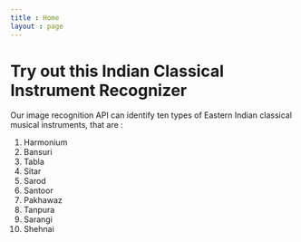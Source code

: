 ```yaml
---
title : Home
layout : page
---
```


# Try out this Indian Classical Instrument Recognizer
Our image recognition API can identify ten types of Eastern Indian classical musical instruments, that are :

1. Harmonium
2. Bansuri
3. Tabla
4. Sitar
5. Sarod
6. Santoor
7. Pakhawaz
8. Tanpura
9. Sarangi
10. Shehnai
